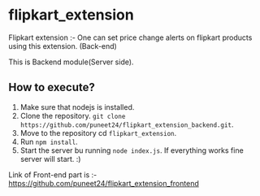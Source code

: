 # flipkart_extension
Flipkart extension :- One can set price change alerts on flipkart products using this extension. (Back-end)

This is Backend module(Server side). 

## How to execute?  
1) Make sure that nodejs is installed.  
2) Clone the repository. `git clone https://github.com/puneet24/flipkart_extension_backend.git`.   
3) Move to the repository cd `flipkart_extension`.     
4) Run `npm install`.    
5) Start the server bu running `node index.js`. If everything works fine server will start. :)     

Link of Front-end part is :- https://github.com/puneet24/flipkart_extension_frontend 
